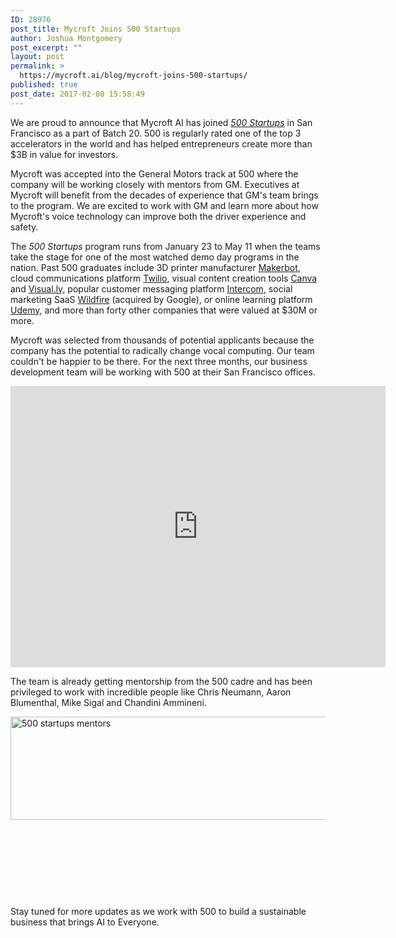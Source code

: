 ```yaml
---
ID: 28976
post_title: Mycroft Joins 500 Startups
author: Joshua Montgomery
post_excerpt: ""
layout: post
permalink: >
  https://mycroft.ai/blog/mycroft-joins-500-startups/
published: true
post_date: 2017-02-08 15:58:49
---
```

We are proud to announce that Mycroft AI has joined <em><a href="http://500.co/" target="_blank" rel="noopener">500 Startups</a></em> in San Francisco as a part of Batch 20. 500 is regularly rated one of the top 3 accelerators in the world and has helped entrepreneurs create more than $3B in value for investors.

Mycroft was accepted into the General Motors track at 500 where the company will be working closely with mentors from GM. Executives at Mycroft will benefit from the decades of experience that GM's team brings to the program. We are excited to work with GM and learn more about how Mycroft's voice technology can improve both the driver experience and safety.

The <em>500 Startups</em> program runs from January 23 to May 11 when the teams take the stage for one of the most watched demo day programs in the nation. Past 500 graduates include 3D printer manufacturer <a href="https://www.makerbot.com/" target="_blank" rel="noopener">Makerbot</a>, cloud communications platform <a href="https://www.twilio.com/" target="_blank" rel="noopener">Twilio</a>, visual content creation tools <a href="https://www.canva.com/" target="_blank" rel="noopener">Canva</a> and <a href="http://visual.ly/" target="_blank" rel="noopener">Visual.ly</a>, popular customer messaging platform <a href="https://www.intercom.com/" target="_blank" rel="noopener">Intercom</a>, social marketing SaaS <a href="https://en.wikipedia.org/wiki/Wildfire_Interactive" target="_blank" rel="noopener">Wildfire</a> (acquired by Google), or online learning platform <a href="https://www.udemy.com/" target="_blank" rel="noopener">Udemy</a>, and more than forty other companies that were valued at $30M or more.

Mycroft was selected from thousands of potential applicants because the company has the potential to radically change vocal computing. Our team couldn't be happier to be there. For the next three months, our business development team will be working with 500 at their San Francisco offices.

<iframe style="border: 0;" src="https://www.google.com/maps/embed?pb=!1m0!3m2!1sen!2sus!4v1486584850470!6m8!1m7!1sq6jl1uL7wmYyD1qRAqi3gA!2m2!1d37.78415120063075!2d-122.4047724170739!3f5.951059422516987!4f16.22669988894505!5f0.7820865974627469" width="600" height="450" frameborder="0" align="middle" allowfullscreen="allowfullscreen"></iframe>

The team is already getting mentorship from the 500 cadre and has been privileged to work with incredible people like Chris Neumann, Aaron Blumenthal, Mike Sigal and Chandini Ammineni.

<a href="https://mycroft.ai/wp-content/uploads/2017/02/500-mentors.png"><img class="size-full wp-image-29112 alignleft" src="https://mycroft.ai/wp-content/uploads/2017/02/500-mentors.png" alt="500 startups mentors" width="600" height="165" /></a>

&nbsp;

&nbsp;

&nbsp;

&nbsp;

Stay tuned for more updates as we work with 500 to build a sustainable business that brings AI to Everyone.

&nbsp;